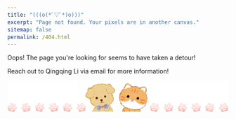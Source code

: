 ```yaml
---
title: "(((o(*ﾟ▽ﾟ*)o)))"
excerpt: "Page not found. Your pixels are in another canvas."
sitemap: false
permalink: /404.html
---
```

Oops! The page you're looking for seems to have taken a detour! 

Reach out to Qingqing Li via email for more information!
<script type="text/javascript">
  var GOOG_FIXURL_LANG = 'en';
  var GOOG_FIXURL_SITE = '{{ site.url }}'
</script>
<script type="text/javascript"
  src="//linkhelp.clients.google.com/tbproxy/lh/wm/fixurl.js">
</script>
<img src="/images/404.png">
